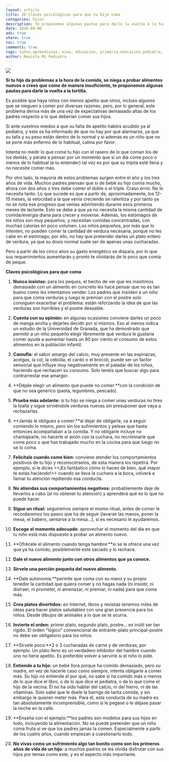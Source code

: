 ```yaml
---
layout: article
title: 20 Claves psicológicas para que tu hijo coma
categories: hijos
description: Te proponemos algunas pautas para darle la vuelta a la tortilla.
date: 2018-04-06
ads: true
share: true
toc: true
comments: true
tags: niños,aprendizaje, nino, educacion, primaria,educación,pediatra, niños, embarazo, parto, bebé, lactancia, información, enfermedad, educación, alimentación
author: Revista Mi Pediatra
---
```

![](http://familiasana.info/images/hijos/20-claves-psicologicas-para-que-tu-hijo-coma.jpg)

**Si tu hijo da problemas a la hora de la comida, se niega a probar alimentos nuevos o crees que come de manera insuficiente, te proponemos algunas pautas para darle la vuelta a la tortilla.**

Es posible que haya niños con menos apetito que otros, incluso algunos que se nieguen a comer por diversas razones, pero, por lo general, este problema deriva más de una vez de expectativas demasiado altas de los padres respecto a lo que deberían comer sus hijos.

Si ante vuestros miedos a que su falta de apetito habéis acudido ya al pediatra, y este os ha informado de que no hay por qué alarmarse, ya que su talla y su peso están dentro de lo normal y si además es un niño que no se pone más enfermo de lo habitual, calma por favor.

Intenta no medir lo que come tu hijo con el rasero de lo que coman los de los demás, y párate a pensar por un momento que si un día come poco o menos de lo habitual (a tu entender) tal vez es por que su tripita esté llena y no necesite comer más.

Por otro lado, la mayoría de estos problemas surgen entre el año y los tres años de vida. Muchos padres piensan que si de bebé su hijo comía mucho, ahora con dos años o tres debe comer el doble o el triple. Craso error. No lo necesita tanto. Lo que sucede es que a partir de, aproximadamente, los 12-15 meses, la velocidad a la que venía creciendo se ralentiza y por tanto ya no se nota ese progreso que venías advirtiendo durante esos primeros meses de lactante. Esto se debe a que ya no necesita la misma cantidad de comida/energía diaria para crecer y moverse. Además, los estómagos de los niños son muy pequeños, y necesitan comidas concentradas, con muchas calorías en poco volumen. Los niños pequeños, por más que lo intenten, no pueden comer la cantidad de verdura necesaria, porque no les cabe en el estómago, por ello, no hay que pretender darles un plato entero de verdura, ya que su dosis normal suele ser de apenas unas cucharadas.

Pero a partir de los cinco años su gasto energético se dispara, por lo que sus requerimientos aumentarán y pronto te olvidarás de lo poco que comía de peque.

**Claves psicológicas para que coma**

1. **Nunca insistas:** para los peques, el hecho de ver que les insistimos demasiado con un alimento en concreto les hace pensar que no es tan bueno como les intentamos vender. Los padres que insisten a un niño para que coma verduras y luego le premian con el postre solo consiguen exacerbar el problema: están reforzando la idea de que las verduras son horribles y el postre deseable.

2. **Cuenta con su opinión:** en algunas ocasiones conviene darles un poco de manga ancha y dejarles decidir por sí mismos. Eso al menos indica un estudio de la Universidad de Granada, que ha demostrado que permitir a un niño pequeño elegir libremente qué verdura le gustaría comer ayuda a aumentar hasta un 80 por ciento el consumo de estos alimentos en la población infantil.

3. **Camufla:** el sabor amargo del calcio, muy presente en las espinacas, acelgas, la col, la cebolla, el cardo o el brócoli, puede ser un factor sensorial que influye muy negativamente en el paladar de los niños, haciendo que rechacen su consumo. Solo tenéis que buscar algo para contrarrestar ese amargor.

4. **Déjale elegir un alimento que puede no comer:**con la condición de que no sea genérico (pasta, legumbres, pescado).

5. **Prueba más adelante:** si tu hijo se niega a comer unas verduras no tires la toalla y sigue sirviéndole verduras nuevas sin presuponer que vaya a rechazarlas.

6. **Jamás le obligues a comer:**al dejar de obligarle, va a seguir comiendo lo mismo, pero sin los sufrimientos y peleas que hasta entonces acompañaban a la comida. Y no obligarle incluye no chantajearle, no hacerle el avión con la cuchara, no recriminarle que come poco o que has trabajado mucho en la cocina para que luego no se lo coma.

7. **Felicítale cuando come bien:** conviene atender los comportamientos positivos de tu hijo y reconocérselos, de esta manera los repetirá. Por ejemplo, si le dices <<¡Es fantástico cómo lo haces de bien, qué mayor te estás haciendo!>> cuando se lleva la cuchara a la boca, volverá a llamar tu atención repitiendo esa conducta.

8. **No atiendas sus comportamientos negativos:** probablemente deje de llevarlos a cabo (al no obtener tu atención) y aprenderá qué es lo que no puede hacer.

9. **Sigue un ritual:** seguiremos siempre el mismo ritual, antes de comer le recordaremos los pasos que ha de seguir (lavarse las manos, poner la mesa, el babero, sentarse a la mesa...), si es necesario le ayudaremos.

10. **Escoge el momento adecuado**: aprovechar el momento del día en que tu niño está más dispuesto a probar un alimento nuevo.

11. **Ofrécele el alimento cuando tenga hambre:**si se le ofrece una vez que ya ha comido, posiblemente esté saciado y lo rechace.

12. **Dale el nuevo alimento junto con otros alimentos que ya conoce.**
13. **Sírvele una porción pequeña del nuevo alimento.**
14. **Dale autonomía:**permite que coma con su mano y su propio tenedor la cantidad que quiera comer y no hagas nada (ni insistir, ni distraer, ni prometer, ni amenazar, ni premiar, ni nada) para que coma más.

15. **Crea platos divertidos:** en Internet, libros y revistas tenemos miles de ideas para hacer platos saludables con una gran presencia para los niños. Desde dibujos de animales a lo que se te ocurra.

16. **Invierte el orden:** primer plato, segundo plato, postre... es inútil ser tan rígido. El orden "lógico" convencional de entrante-plato principal-postre no debe ser obligatorio para los niños.

17. **Sírvele poco:**2 o 3 cucharadas de carne y de verduras, por ejemplo. Un plato lleno es un verdadero inhibidor del hambre cuando uno no tiene apetito. Es preferible volver a servirle si el niño lo pide.

18. **Entiende a tu hijo:** un bebé llora porque ha comido demasiado, pero su madre, en vez de hacerle caso como siempre, intenta obligarle a comer más. Su hijo no entiende el por qué, no sabe si ha comido más o menos de lo que dice el libro, o de lo que dice el pediatra, o de lo que come el hijo de la vecina. Él no ha oído hablar del calcio, ni del hierro, ni de las vitaminas. Solo sabe que le duele la barriga de tanta comida, y sin embargo le quieren meter más. Para él, esta conducta de su madre es tan absolutamente incomprensible, como si le pegase o le dejase pasar la noche en la calle.

19. **Enseña con el ejemplo:**los padres son modelos para sus hijos en todo, incluyendo la alimentación. No se puede pretender que un niño coma fruta si ve que los padres jamás la comen. Especialmente a partir de los cuatro años, cuando empiezan a cuestionarlo todo.

20. **No vivas como un sufrimiento algo tan bonito como son los primeros años de vida de un hijo:** a muchos padres se les olvida disfrutar con sus hijos por temas como este, y es el aspecto más importante.





